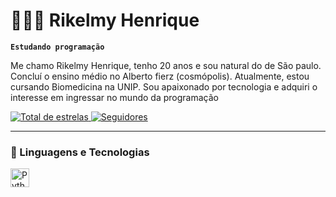 # 👩🏻‍💻 Rikelmy Henrique

**`Estudando programação`**

Me chamo Rikelmy Henrique, tenho 20 anos e sou natural do de São paulo. Concluí o ensino médio no Alberto fierz (cosmópolis). Atualmente, estou cursando Biomedicina na UNIP. Sou apaixonado por tecnologia e adquiri o interesse em ingressar no mundo da programação

   <o align="start">
 </a> 
    <a href="https://github.com/Rikelmyhenrique00?tab=repositories&sort=stargazers">
        <img 
            alt="Total de estrelas" 
            title="Total de estrelas GitHub" 
            src="https://custom-icon-badges.demolab.com/github/stars/Rikelmyhenrique00?color=55960c&style=for-the-badge&labelColor=488207&logo=star&label=estrelas"
        />
    </a>
    <a href="https://github.com/Rikelmyhenrique00?tab=followers">
        <img 
            alt="Seguidores" 
            title="Me siga no GitHub" 
            src="https://custom-icon-badges.demolab.com/github/followers/Rikelmyhenrique00?color=236ad3&labelColor=1155ba&style=for-the-badge&logo=github&label=Seguidores&logoColor=white"
        />
    </a>
</p>

---

### 🤖 Linguagens e Tecnologias

<img 
    align="left" 
    alt="Python" 
    title="Python"
    width="30px" 
    style="padding-right: 10px;" 
    src="https://cdn.jsdelivr.net/gh/devicons/devicon@latest/icons/python/python-original.svg" 
/>

<br/>
<br/>

